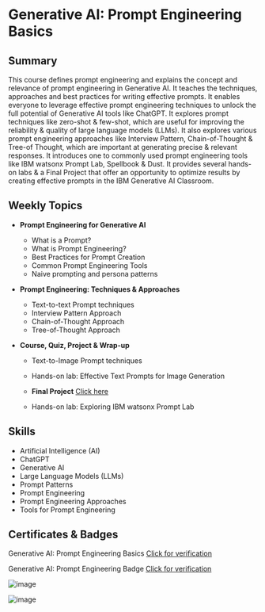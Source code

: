 # Generative AI: Prompt Engineering Basics

## Summary
This course defines prompt engineering and explains the concept and relevance of prompt engineering in Generative AI. It teaches the techniques, approaches and best practices for writing effective prompts. It enables everyone to leverage effective prompt engineering techniques to unlock the full potential of Generative AI tools like ChatGPT. It explores prompt techniques like zero-shot & few-shot, which are useful for improving the reliability & quality of large language models (LLMs). It also explores various prompt engineering approaches like Interview Pattern, Chain-of-Thought & Tree-of Thought, which are important at generating precise & relevant responses. It introduces one to commonly used prompt engineering tools like IBM watsonx Prompt Lab, Spellbook & Dust. It provides several hands-on labs & a Final Project that offer an opportunity to optimize results by creating effective prompts in the IBM Generative AI Classroom.

## Weekly Topics

* **Prompt Engineering for Generative AI**
  * What is a Prompt?
  * What is Prompt Engineering? 
  * Best Practices for Prompt Creation 
  * Common Prompt Engineering Tools
  * Naive prompting and persona patterns
 
* **Prompt Engineering: Techniques & Approaches**
  * Text-to-text Prompt techniques
  * Interview Pattern Approach
  * Chain-of-Thought Approach
  * Tree-of-Thought Approach

* **Course, Quiz, Project & Wrap-up**
  * Text-to-Image Prompt techniques
  * Hands-on lab: Effective Text Prompts for Image Generation<br>
  * **Final Project** [Click here](https://github.com/abiyselassie22/Gen-AI-Data-Scientists/blob/master/2.%20Gen%20AI%3A%20Prompt%20Engineering%20Basics/3.%20Course%2C%20Quiz%2C%20Project%20%26%20Wrap-up/2.%20Final%20Project%20Prompt%20Engineering%20Techniques.pdf)<br>

  * Hands-on lab: Exploring IBM watsonx Prompt Lab
 
## Skills

* Artificial Intelligence (AI)
* ChatGPT
* Generative AI
* Large Language Models (LLMs)
* Prompt Patterns
* Prompt Engineering
* Prompt Engineering Approaches
* Tools for Prompt Engineering

## Certificates & Badges

Generative AI: Prompt Engineering Basics [Click for verification](https://coursera.org/verify/IDYJZ02ZZN6A)<br>

Generative AI: Prompt Engineering Badge [Click for verification](https://www.credly.com/badges/97e38dd0-cbff-44e4-a3c6-65a775072c13/public_url)<br>

![image](https://github.com/user-attachments/assets/463a9ebd-5ed2-4574-b88d-5c323a257526)

![image](https://github.com/user-attachments/assets/384b209e-bef8-4d50-9443-92106126d22c)


